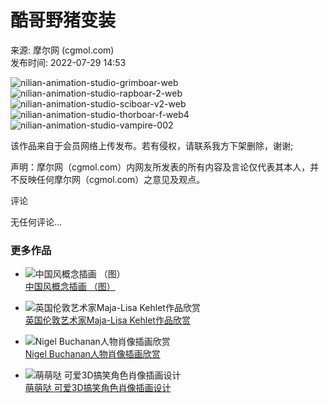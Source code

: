 # 酷哥野猪变装

来源: 摩尔网 (cgmol.com)  
发布时间: 2022-07-29 14:53  

![nilian-animation-studio-grimboar-web](//img.cgmol.com/excellentwork/20220729/677519_202207291453033431531.jpg)  
![nilian-animation-studio-rapboar-2-web](//img.cgmol.com/excellentwork/20220729/677519_202207291453054774875.jpg)  
![nilian-animation-studio-sciboar-v2-web](//img.cgmol.com/excellentwork/20220729/677519_202207291453065441542.jpg)  
![nilian-animation-studio-thorboar-f-web4](//img.cgmol.com/excellentwork/20220729/677519_202207291453086875975.jpg)  
![nilian-animation-studio-vampire-002](//img.cgmol.com/excellentwork/20220729/677519_202207291453107875976.jpg)

该作品来自于会员网络上传发布。若有侵权，请联系我方下架删除，谢谢;

声明：摩尔网（cgmol.com）内网友所发表的所有内容及言论仅代表其本人，并不反映任何摩尔网（cgmol.com）之意见及观点。

评论

无任何评论...

### 更多作品

- ![中国风概念插画 （图）](//img.cgmol.com/excellentwork/thumbnail/s_315_2015080618175237844249.jpg)  
  [中国风概念插画 （图）](//www.cgmol.com/cgshare/315.html)
  
- ![英国伦敦艺术家Maja-Lisa Kehlet作品欣赏](//img.cgmol.com/excellentwork/thumbnail/s_1215_2019040113220468661780.jpg)  
  [英国伦敦艺术家Maja-Lisa Kehlet作品欣赏](//www.cgmol.com/cgshare/1215.html)
  
- ![Nigel Buchanan人物肖像插画欣赏](//img.cgmol.com/excellentwork/thumbnail/s_34_2015071112132138255552.jpg)  
  [Nigel Buchanan人物肖像插画欣赏](//www.cgmol.com/cgshare/34.html)

- ![萌萌哒 可爱3D搞笑角色肖像插画设计](//img.cgmol.com/excellentwork/thumbnail/s_104_2015071715111084010060.jpg)  
  [萌萌哒 可爱3D搞笑角色肖像插画设计](//www.cgmol.com/cgshare/104.html)
